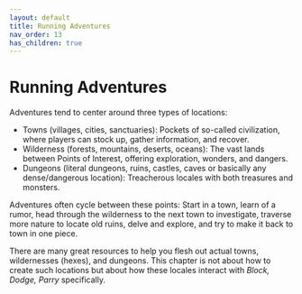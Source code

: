 ```yaml
---
layout: default
title: Running Adventures
nav_order: 13
has_children: true
---
```

# Running Adventures

Adventures tend to center around three types of locations:

- Towns (villages, cities, sanctuaries): Pockets of so-called civilization, where players can stock up, gather information, and recover.
- Wilderness (forests, mountains, deserts, oceans): The vast lands between Points of Interest, offering exploration, wonders, and dangers.
- Dungeons (literal dungeons, ruins, castles, caves or basically any dense/dangerous location): Treacherous locales with both treasures and monsters.

Adventures often cycle between these points: Start in a town, learn of a rumor, head through the wilderness to the next town to investigate, traverse more nature to locate old ruins, delve and explore, and try to make it back to town in one piece.

There are many great resources to help you flesh out actual towns, wildernesses (hexes), and dungeons. This chapter is not about how to create such locations but about how these locales interact with *Block, Dodge, Parry* specifically.
